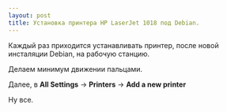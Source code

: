 ```yaml
---
layout: post
title: Установка принтера HP LaserJet 1018 под Debian.
---
```


Каждый раз приходится устанавливать принтер, после новой инсталяции Debian, на рабочую станцию. 

Делаем минимум движении пальцами.

<script src="https://gist.github.com/davletyarov/7d6d6d7ed0f39a7a8f3a986c2df5a2a4.js"></script>

Далее, в **All Settings** -> **Printers** -> **Add a new printer**

Ну все.
